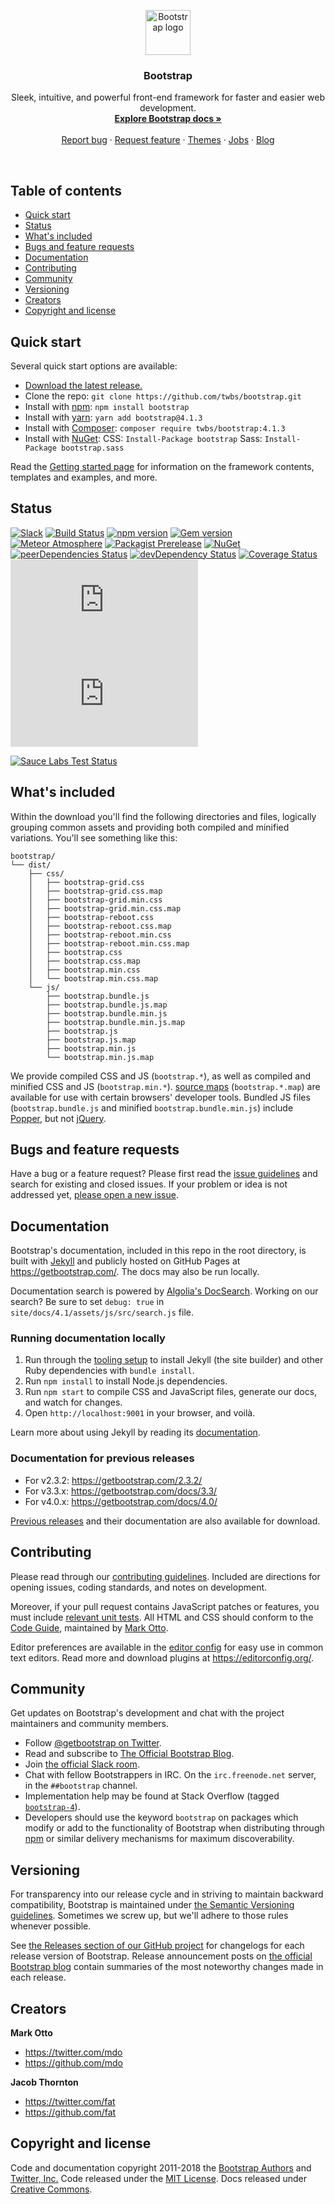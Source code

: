 <p align="center">
  <a href="https://www.baidu.com/">
    <img src="https://getbootstrap.com/docs/4.1/assets/brand/bootstrap-solid.svg" alt="Bootstrap logo" width=72 height=72>
  </a>

  <h3 align="center">Bootstrap</h3>

  <p align="center">
    Sleek, intuitive, and powerful front-end framework for faster and easier web development.
    <br>
    <a href="https://getbootstrap.com/docs/4.1/"><strong>Explore Bootstrap docs »</strong></a>
    <br>
    <br>
    <a href="https://github.com/twbs/bootstrap/issues/new?template=bug.md">Report bug</a>
    ·
    <a href="https://github.com/twbs/bootstrap/issues/new?template=feature.md&labels=feature">Request feature</a>
    ·
    <a href="https://themes.getbootstrap.com/">Themes</a>
    ·
    <a href="https://jobs.getbootstrap.com/">Jobs</a>
    ·
    <a href="https://blog.getbootstrap.com/">Blog</a>
  </p>
</p>

<br>

## Table of contents

- [Quick start](#quick-start)
- [Status](#status)
- [What's included](#whats-included)
- [Bugs and feature requests](#bugs-and-feature-requests)
- [Documentation](#documentation)
- [Contributing](#contributing)
- [Community](#community)
- [Versioning](#versioning)
- [Creators](#creators)
- [Copyright and license](#copyright-and-license)

## Quick start

Several quick start options are available:

- [Download the latest release.](https://github.com/twbs/bootstrap/archive/v4.1.3.zip)
- Clone the repo: `git clone https://github.com/twbs/bootstrap.git`
- Install with [npm](https://www.npmjs.com/): `npm install bootstrap`
- Install with [yarn](https://yarnpkg.com/): `yarn add bootstrap@4.1.3`
- Install with [Composer](https://getcomposer.org/): `composer require twbs/bootstrap:4.1.3`
- Install with [NuGet](https://www.nuget.org/): CSS: `Install-Package bootstrap` Sass: `Install-Package bootstrap.sass`

Read the [Getting started page](https://getbootstrap.com/docs/4.1/getting-started/introduction/) for information on the framework contents, templates and examples, and more.

## Status

[![Slack](https://bootstrap-slack.herokuapp.com/badge.svg)](https://bootstrap-slack.herokuapp.com/)
[![Build Status](https://img.shields.io/travis/twbs/bootstrap/v4-dev.svg)](https://travis-ci.org/twbs/bootstrap)
[![npm version](https://img.shields.io/npm/v/bootstrap.svg)](https://www.npmjs.com/package/bootstrap)
[![Gem version](https://img.shields.io/gem/v/bootstrap.svg)](https://rubygems.org/gems/bootstrap)
[![Meteor Atmosphere](https://img.shields.io/badge/meteor-twbs%3Abootstrap-blue.svg)](https://atmospherejs.com/twbs/bootstrap)
[![Packagist Prerelease](https://img.shields.io/packagist/vpre/twbs/bootstrap.svg)](https://packagist.org/packages/twbs/bootstrap)
[![NuGet](https://img.shields.io/nuget/vpre/bootstrap.svg)](https://www.nuget.org/packages/bootstrap/absoluteLatest)
[![peerDependencies Status](https://img.shields.io/david/peer/twbs/bootstrap.svg)](https://david-dm.org/twbs/bootstrap?type=peer)
[![devDependency Status](https://img.shields.io/david/dev/twbs/bootstrap.svg)](https://david-dm.org/twbs/bootstrap?type=dev)
[![Coverage Status](https://img.shields.io/coveralls/github/twbs/bootstrap/v4-dev.svg)](https://coveralls.io/github/twbs/bootstrap?branch=v4-dev)
[![CSS gzip size](http://img.badgesize.io/twbs/bootstrap/v4-dev/dist/css/bootstrap.min.css?compression=gzip&label=CSS+gzip+size)](https://github.com/twbs/bootstrap/tree/v4-dev/dist/css/bootstrap.min.css)
[![JS gzip size](http://img.badgesize.io/twbs/bootstrap/v4-dev/dist/js/bootstrap.min.js?compression=gzip&label=JS+gzip+size)](https://github.com/twbs/bootstrap/tree/v4-dev/dist/js/bootstrap.min.js)

[![Sauce Labs Test Status](https://saucelabs.com/browser-matrix/bootstrap.svg)](https://saucelabs.com/u/bootstrap)

## What's included

Within the download you'll find the following directories and files, logically grouping common assets and providing both compiled and minified variations. You'll see something like this:

```
bootstrap/
└── dist/
    ├── css/
    │   ├── bootstrap-grid.css
    │   ├── bootstrap-grid.css.map
    │   ├── bootstrap-grid.min.css
    │   ├── bootstrap-grid.min.css.map
    │   ├── bootstrap-reboot.css
    │   ├── bootstrap-reboot.css.map
    │   ├── bootstrap-reboot.min.css
    │   ├── bootstrap-reboot.min.css.map
    │   ├── bootstrap.css
    │   ├── bootstrap.css.map
    │   ├── bootstrap.min.css
    │   └── bootstrap.min.css.map
    └── js/
        ├── bootstrap.bundle.js
        ├── bootstrap.bundle.js.map
        ├── bootstrap.bundle.min.js
        ├── bootstrap.bundle.min.js.map
        ├── bootstrap.js
        ├── bootstrap.js.map
        ├── bootstrap.min.js
        └── bootstrap.min.js.map
```

We provide compiled CSS and JS (`bootstrap.*`), as well as compiled and minified CSS and JS (`bootstrap.min.*`). [source maps](https://developers.google.com/web/tools/chrome-devtools/debug/readability/source-maps) (`bootstrap.*.map`) are available for use with certain browsers' developer tools. Bundled JS files (`bootstrap.bundle.js` and minified `bootstrap.bundle.min.js`) include [Popper](https://popper.js.org/), but not [jQuery](https://jquery.com/).


## Bugs and feature requests

Have a bug or a feature request? Please first read the [issue guidelines](https://github.com/twbs/bootstrap/blob/master/CONTRIBUTING.md#using-the-issue-tracker) and search for existing and closed issues. If your problem or idea is not addressed yet, [please open a new issue](https://github.com/twbs/bootstrap/issues/new).


## Documentation

Bootstrap's documentation, included in this repo in the root directory, is built with [Jekyll](https://jekyllrb.com/) and publicly hosted on GitHub Pages at <https://getbootstrap.com/>. The docs may also be run locally.

Documentation search is powered by [Algolia's DocSearch](https://community.algolia.com/docsearch/). Working on our search? Be sure to set `debug: true` in `site/docs/4.1/assets/js/src/search.js` file.

### Running documentation locally

1. Run through the [tooling setup](https://getbootstrap.com/docs/4.1/getting-started/build-tools/#tooling-setup) to install Jekyll (the site builder) and other Ruby dependencies with `bundle install`.
2. Run `npm install` to install Node.js dependencies.
3. Run `npm start` to compile CSS and JavaScript files, generate our docs, and watch for changes.
4. Open `http://localhost:9001` in your browser, and voilà.

Learn more about using Jekyll by reading its [documentation](https://jekyllrb.com/docs/home/).

### Documentation for previous releases

- For v2.3.2: <https://getbootstrap.com/2.3.2/>
- For v3.3.x: <https://getbootstrap.com/docs/3.3/>
- For v4.0.x: <https://getbootstrap.com/docs/4.0/>

[Previous releases](https://github.com/twbs/bootstrap/releases) and their documentation are also available for download.


## Contributing

Please read through our [contributing guidelines](https://github.com/twbs/bootstrap/blob/master/CONTRIBUTING.md). Included are directions for opening issues, coding standards, and notes on development.

Moreover, if your pull request contains JavaScript patches or features, you must include [relevant unit tests](https://github.com/twbs/bootstrap/tree/master/js/tests). All HTML and CSS should conform to the [Code Guide](https://github.com/mdo/code-guide), maintained by [Mark Otto](https://github.com/mdo).

Editor preferences are available in the [editor config](https://github.com/twbs/bootstrap/blob/master/.editorconfig) for easy use in common text editors. Read more and download plugins at <https://editorconfig.org/>.


## Community

Get updates on Bootstrap's development and chat with the project maintainers and community members.

- Follow [@getbootstrap on Twitter](https://twitter.com/getbootstrap).
- Read and subscribe to [The Official Bootstrap Blog](https://blog.getbootstrap.com/).
- Join [the official Slack room](https://bootstrap-slack.herokuapp.com/).
- Chat with fellow Bootstrappers in IRC. On the `irc.freenode.net` server, in the `##bootstrap` channel.
- Implementation help may be found at Stack Overflow (tagged [`bootstrap-4`](https://stackoverflow.com/questions/tagged/bootstrap-4)).
- Developers should use the keyword `bootstrap` on packages which modify or add to the functionality of Bootstrap when distributing through [npm](https://www.npmjs.com/browse/keyword/bootstrap) or similar delivery mechanisms for maximum discoverability.


## Versioning

For transparency into our release cycle and in striving to maintain backward compatibility, Bootstrap is maintained under [the Semantic Versioning guidelines](https://semver.org/). Sometimes we screw up, but we'll adhere to those rules whenever possible.

See [the Releases section of our GitHub project](https://github.com/twbs/bootstrap/releases) for changelogs for each release version of Bootstrap. Release announcement posts on [the official Bootstrap blog](https://blog.getbootstrap.com/) contain summaries of the most noteworthy changes made in each release.


## Creators

**Mark Otto**

- <https://twitter.com/mdo>
- <https://github.com/mdo>

**Jacob Thornton**

- <https://twitter.com/fat>
- <https://github.com/fat>


## Copyright and license

Code and documentation copyright 2011-2018 the [Bootstrap Authors](https://github.com/twbs/bootstrap/graphs/contributors) and [Twitter, Inc.](https://twitter.com) Code released under the [MIT License](https://github.com/twbs/bootstrap/blob/master/LICENSE). Docs released under [Creative Commons](https://github.com/twbs/bootstrap/blob/master/docs/LICENSE).
